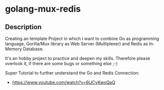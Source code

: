 # golang-mux-redis

## Description

Creating  an template Project in which I want to combine Go as programming language, Gorilla/Mux library as Web Server (Multiplexer) and Redis as In-Memory Database.

It's an hobby project to practice and deepen my skills. Therefore please overlook it, if there are some bugs or something else ;-)

Super Tutorial to further understand the Go and Redis Connection:

- https://www.youtube.com/watch?v=6lJCyKwoQaQ